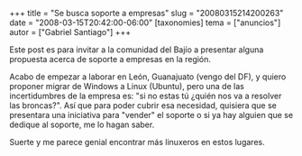 +++
title = "Se busca soporte a empresas"
slug = "20080315214200263"
date = "2008-03-15T20:42:00-06:00"
[taxonomies]
tema = ["anuncios"]
autor = ["Gabriel Santiago"]
+++

Este post es para invitar a la comunidad del Bajío a presentar alguna
propuesta acerca de soporte a empresas en la región.

Acabo de empezar a laborar en León, Guanajuato (vengo del DF), y quiero
proponer migrar de Windows a Linux (Ubuntu), pero una de las
incertidumbres de la empresa es: "si no estas tú ¿quién nos va a
resolver las broncas?". Así que para poder cubrir esa necesidad,
quisiera que se presentara una iniciativa para "vender" el soporte o si
ya hay alguien que se dedique al soporte, me lo hagan saber.

Suerte y me parece genial encontrar más linuxeros en estos lugares.

